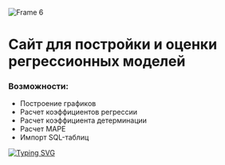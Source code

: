 ![Frame 6](https://user-images.githubusercontent.com/97289648/209549889-aacc0521-3791-47f9-8f9b-f98669ec40eb.png)
# Сайт для постройки и оценки регрессионных моделей
### Возможности:
- Построение графиков
- Расчет коэффициентов регрессии
- Расчет коэффициента детерминации
- Расчет MAPE
- Импорт SQL-таблиц

[![Typing SVG](https://readme-typing-svg.herokuapp.com?color=%2336BCF7&lines=Regression+Analyzer)](https://git.io/typing-svg)
